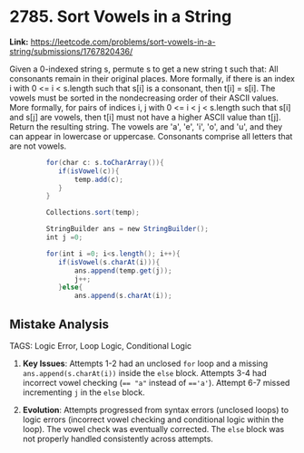 # 2785. Sort Vowels in a String

**Link:** https://leetcode.com/problems/sort-vowels-in-a-string/submissions/1767820436/

Given a 0-indexed string s, permute s to get a new string t such that: All consonants remain in their original places. More formally, if there is an index i with 0 <= i < s.length such that s[i] is a consonant, then t[i] = s[i]. The vowels must be sorted in the nondecreasing order of their ASCII values. More formally, for pairs of indices i, j with 0 <= i < j < s.length such that s[i] and s[j] are vowels, then t[i] must not have a higher ASCII value than t[j]. Return the resulting string. The vowels are 'a', 'e', 'i', 'o', and 'u', and they can appear in lowercase or uppercase. Consonants comprise all letters that are not vowels.

```java
         for(char c: s.toCharArray()){
            if(isVowel(c)){
                temp.add(c);
            }
         }

         Collections.sort(temp);

         StringBuilder ans = new StringBuilder();
         int j =0;

         for(int i =0; i<s.length(); i++){
            if(isVowel(s.charAt(i))){
                ans.append(temp.get(j));
                j++;
            }else{
                ans.append(s.charAt(i));
```

## Mistake Analysis

TAGS: Logic Error, Loop Logic, Conditional Logic

1. **Key Issues**: Attempts 1-2 had an unclosed `for` loop and a missing `ans.append(s.charAt(i))` inside the `else` block. Attempts 3-4 had incorrect vowel checking (`== "a"` instead of `=='a'`). Attempt 6-7 missed incrementing `j` in the `else` block.

2. **Evolution**:  Attempts progressed from syntax errors (unclosed loops) to logic errors (incorrect vowel checking and conditional logic within the loop).  The vowel check was eventually corrected. The `else` block was not properly handled consistently across attempts.


